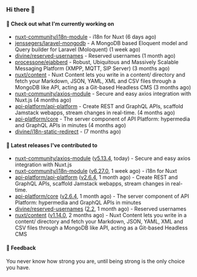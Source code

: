 ### Hi there 👋

#### 👷 Check out what I'm currently working on

- [nuxt-community/i18n-module](https://github.com/nuxt-community/i18n-module) - i18n for Nuxt (6 days ago)
- [jenssegers/laravel-mongodb](https://github.com/jenssegers/laravel-mongodb) - A MongoDB based Eloquent model and Query builder for Laravel (Moloquent) (1 week ago)
- [divine/reserved-usernames](https://github.com/divine/reserved-usernames) - Reserved usernames (1 month ago)
- [processone/ejabberd](https://github.com/processone/ejabberd) - Robust, Ubiquitous and Massively Scalable Messaging Platform (XMPP, MQTT, SIP Server) (3 months ago)
- [nuxt/content](https://github.com/nuxt/content) - Nuxt Content lets you write in a content/ directory and fetch your Markdown, JSON, YAML, XML and CSV files through a MongoDB like API, acting as a Git-based Headless CMS (3 months ago)
- [nuxt-community/axios-module](https://github.com/nuxt-community/axios-module) - Secure and easy axios integration with Nuxt.js (4 months ago)
- [api-platform/api-platform](https://github.com/api-platform/api-platform) - Create REST and GraphQL APIs, scaffold Jamstack webapps, stream changes in real-time. (4 months ago)
- [api-platform/core](https://github.com/api-platform/core) - The server component of API Platform: hypermedia and GraphQL APIs in minutes (4 months ago)
- [divine/i18n-static-redirect](https://github.com/divine/i18n-static-redirect) -  (7 months ago)

#### 🔭 Latest releases I've contributed to

- [nuxt-community/axios-module](https://github.com/nuxt-community/axios-module) ([v5.13.4](https://github.com/nuxt-community/axios-module/releases/tag/v5.13.4), today) - Secure and easy axios integration with Nuxt.js
- [nuxt-community/i18n-module](https://github.com/nuxt-community/i18n-module) ([v6.27.0](https://github.com/nuxt-community/i18n-module/releases/tag/v6.27.0), 1 week ago) - i18n for Nuxt
- [api-platform/api-platform](https://github.com/api-platform/api-platform) ([v2.6.4](https://github.com/api-platform/api-platform/releases/tag/v2.6.4), 1 month ago) - Create REST and GraphQL APIs, scaffold Jamstack webapps, stream changes in real-time.
- [api-platform/core](https://github.com/api-platform/core) ([v2.6.4](https://github.com/api-platform/core/releases/tag/v2.6.4), 1 month ago) - The server component of API Platform: hypermedia and GraphQL APIs in minutes
- [divine/reserved-usernames](https://github.com/divine/reserved-usernames) ([2.2](https://github.com/divine/reserved-usernames/releases/tag/2.2), 1 month ago) - Reserved usernames
- [nuxt/content](https://github.com/nuxt/content) ([v1.14.0](https://github.com/nuxt/content/releases/tag/v1.14.0), 2 months ago) - Nuxt Content lets you write in a content/ directory and fetch your Markdown, JSON, YAML, XML and CSV files through a MongoDB like API, acting as a Git-based Headless CMS

#### 💬 Feedback
You never know how strong you are, until being strong is the only choice you have.